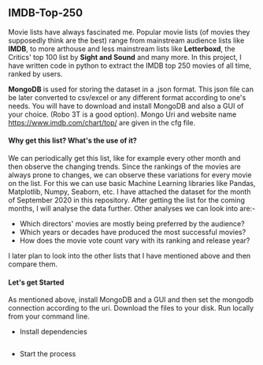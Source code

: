 ## IMDB-Top-250

Movie lists have always fascinated me. Popular movie lists (of movies they supposedly think are the best) range from mainstream audience lists like **IMDB**, to more arthouse and less mainstream lists like **Letterboxd**, the Critics' top 100 list by **Sight and Sound** and many more. In this project, I have written code in python to extract the IMDB top 250 movies of all time, ranked by users. 

**MongoDB** is used for storing the dataset in a .json format. This json file can be later converted to csv/excel or any different format according to one's needs. You will have to download and install MongoDB and also a GUI of your choice. (Robo 3T is a good option). Mongo Uri and website name https://www.imdb.com/chart/top/ are given in the cfg file.

#### Why get this list? What's the use of it?

We can periodically get this list, like for example every other month and then observe the changing trends. Since the rankings of the movies are always prone to changes, we can observe these variations for every movie on the list. For this we can use basic Machine Learning libraries like Pandas, Matplotlib, Numpy, Seaborn, etc. I have attached the dataset for the month of September 2020 in this repository. After getting the list for the coming months, I will analyse the data further.
Other analyses we can look into are:-
- Which directors' movies are mostly being preferred by the audience?
- Which years or decades have produced the most successful movies?
- How does the movie vote count vary with its ranking and release year?

I later plan to look into the other lists that I have mentioned above and then compare them.

#### Let's get Started

As mentioned above, install MongoDB and a GUI and then set the mongodb connection according to the uri. Download the files to your disk. Run locally from your command line.

- Install dependencies

```pip install -r requirements.txt
```

- Start the process

```python imdb250.py
```
